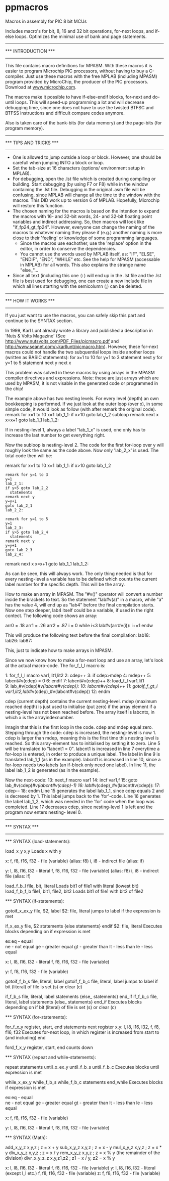 # ppmacros
 Macros in assembly for PIC 8 bit MCUs
 
 Includes macro's for bit, 8, 16 and 32 bit operations, for-next loops, and if-else loops.
 Optimizes the minimal use of bank and page statements.


**************************************************************
***                       INTRODUCTION                     ***
**************************************************************

This file contains macro definitions for MPASM. With these
macros it is easier to program Microchip PIC processors,
without having to buy a C-compiler. Just use these macros
with the free MPLAB (including MPASM) program provided
by MicroChip, the producer of the PIC processors. Download
at www.microchip.com.

The macros make it possible to have if-else-endif blocks,
for-next and do-until loops. This will speed-up programming
a lot and will decrease debugging time, since one does not
have to use the twisted BTFSC and BTFSS instructions and
difficult compare codes anymore.

Also is taken care of the bank-bits (for data memory) and the
page-bits (for program memory).

**************************************************************
***                     TIPS AND TRICKS                    ***
**************************************************************

* One is allowed to jump outside a loop or block. However,
  one should be carefull when jumping INTO a block or loop.
* Set the tab-size at 16 characters (options/
  environment setup in MPLAB).
* For debugging, open the .lst file which is created during
  compiling or building. Start debugging (by using F7 or F8)
  while in the window containing the .lst file. Debugging
  in the original .asm file will be confusing, since MPLAB
  will change all the time to the window with the macros.
  This DID work up to version 6 of MPLAB. Hopefully, Microchip
  will restore this function.
* The chosen naming for the macros is based on the intention
  to expand the macros with 16- and 32-bit words, 24- and
  32-bit floating point variables and indirect addressing.
  So, then macros will look like "if_fp24_gt_fp24".
  However, everyone can change the naming of the macros
  to whatever naming they please if (e.g.) another naming is
  more close to their 'feeling' or knowledge of some
  programming languages.
  - Since the macros use eachother, use the 'replace' option
    in the editor, in order to conserve the dependencies.
  - You cannot use the words used by MPLAB itself, as:
    "IF", "ELSE", "ENDIF", "END", "WHILE" etc. See the
    help for MPASM (accessable in MPLAB) for all words.
    This also explains the strange name "else_"...
* Since all text (including this one :) ) will end up in the
  .lst file and the .lst file is best used for debugging, one
  can create a new include file in which all lines starting
  with the semicolumn (;) can be deleted. 

**************************************************************
***                       HOW IT WORKS                     ***
**************************************************************

If you just want to use the macros, you can safely skip this
part and continue to the SYNTAX section.

In 1999, Karl Lunt already wrote a library and published a
description in 'Nuts & Volts Magazine' (See
http://www.nutsvolts.com/PDF_Files/picmacro.pdf and
http://www.seanet.com/~karllunt/picmacro.htm).
However, these for-next macros could not handle the
two subquential loops inside another loops (written as
BASIC statements):
  for x=1 to 10
    for y=1 to 3
      statement
    next y
    for y=1 to 5
      statement
    next y
  next x

This problem was solved in these macros by using arrays in
the MPASM compiler directives and expressions. Note: these
are just arrays which are used by MPASM, it is not visable
in the generated code or programmed in the chip!

The example above has two nesting levels. For every level
(depth) an own bookkeeping is performed. If we just look at
the outer loop (over x), in some simple code, it would look
as follow (with after remark the original code).
  remark for x=1 to 10
  x=1
  lab_1_1:
  if x>10 goto lab_1_2
    subloop
  remark next x
  x=x+1
  goto lab_1_1
  lab_1_2:

If in nesting-level 1, always a label "lab_1_x" is used, one
only has to increase the last number to get everything right.

Now the subloop is nesting-level 2. The code for the first
for-loop over y will roughly look the same as the code above.
Now only 'lab_2_x' is used.
The total code then will be:

  remark for x=1 to 10
  x=1
  lab_1_1:
  if x>10 goto lab_1_2

    remark for y=1 to 3
    y=1
    lab_2_1:
    if y>5 goto lab_2_2
      statements
    remark next y
    y=y+1
    goto lab_2_1
    lab_2_2:

    remark for y=1 to 5
    y=1
    lab_2_3:
    if y>5 goto lab_2_4
      statements
    remark next y
    y=y+1
    goto lab_2_3
    lab_2_4:

  remark next x
  x=x+1
  goto lab_1_1
  lab_1_2:

As can be seen, this will always work. The only thing needed
is that for every nesting-level a variable has to be defined
which counts the current label number for the specific
depth. This will be the array.

How to make an array in MPASM. The "#v()" operator will 
convert a number inside the brackets to text. So the 
statement "lab#v(a)" in a macro, while "a" has the value 4,
will end up as "lab4" before the final compilation starts.
Now one step deeper, lab4 itself could be a variable, if
used in the right contect. The following code shows an array:

  arr0 = .18
  arr1 = .26
  arr2 = .87
  i = 0
  while i<3
  lab#v(arr#v(i)):
  i+=1
  endw

This will produce the following text before the final
compilation:
  lab18:
  lab26:
  lab87:

This, just to indicate how to make arrays in MPASM.

Since we now know how to make a for-next loop and use an array,
let's look at the actual macro-code. The for_f_l_l macro is:

 1:  for_f_l_l   macro           var1,lit1,lit2
 2:  cdep++
 3:              if cdep>mdep
 4:  mdep++
 5:  labcnt#v(cdep) = 0
 6:              endif
 7:  labcnt#v(cdep)++
 8:              load_f_l        var1,lit1	
 9:  lab_#v(cdep)_#v(labcnt#v(cdep)):
10:  labcnt#v(cdep)++
11:              gotoif_f_gt_l   var1,lit2,lab_#v(cdep)_#v(labcnt#v(cdep))
12:              endm

cdep (current depth) contains the current nesting-level. mdep
(maximum reached depth) is just used to initialise (put zero) if
the array element if a nesting-level has not been reached before.
The array itself is labcntx, in which x is the arrayindexnumber. 

Imagin that this is the first loop in the code. cdep and mdep equal
zero. Stepping through the code: cdep is increased, the
nesting-level is now 1. cdep is larger than mdep, meaning this is
the first time this nesting level is reached. So this array-element
has to initialised by setting it to zero. Line 5 will be
translated to "labcnt1 = 0". labcnt1 is increased in line 7
everytime a for-loop is entered, in order to produce a unique
label. The label in line 9 is translated lab_1_1 (as in the example).
labcnt1 is increased in line 10, since a for-loop needs two labels
(an if-block only need one label). In line 11, the label
lab_1_2 is generated (as in the example).

Now the next-code:
13:  next_f   macro           var1
14:           incf            var1,f
15:           goto            lab_#v(cdep)_#v(labcnt#v(cdep)-1)
16:  lab_#v(cdep)_#v(labcnt#v(cdep)):
17:  cdep--	
18:           endm
Line 15 generates the label lab_1_1, since cdep equals 2 and is
decresed by 1. This label jumps back to the 'for'-code. Line 16
generates the label lab_1_2, which was needed in the 'for' code
when the loop was completed. Line 17 decreases cdep, since 
nesting-level 1 is left and the program now enters nesting-
level 0.

**************************************************************
***                          SYNTAX                        ***
**************************************************************

*** SYNTAX (load-statements):

  load_x_y x,y
    Loads x with y

  x: f, f8, f16, f32  - file (variable) (alias: f8)
     i, i8            - indirect file  (alias: if)
   
  y: l, l8, l16, l32  - literal
     f, f8, f16, f32  - file (variable) (alias: f8)
     i, i8            - indirect file   (alias: if)

  load_f_b_l file, bit, literal
     Loads bit1 of file1 with literal (lowest bit)
  load_f_b_f_b file1, bit1, file2, bit2
     Loads bit1 of file1 with bit2 of file2


*** SYNTAX (if-statements):

  gotoif_x_ex_y file, $2, label
    $2: file, literal
    jumps to label if the expression is met

  if_x_ex_y file, $2
    statements
  {else
    statements}
  endif 
    $2: file, literal
    Executes blocks depending on if expression is met

  ex:eq - equal  
     ne - not equal
     ge - greater equal
     gt - greater than
     lt - less than
     le - less equal 

  x: l, l8, l16, l32 - literal
     f, f8, f16, f32 - file (variable)
       
  y: f, f8, f16, f32 - file (variable)
       

  gotoif_f_b_s file, literal, label 
  gotoif_f_b_c file, literal, label 
    jumps to label if bit (literal) of file is set (s) or clear (c)

  if_f_b_s file, literal, label 
    statements
  {else_
    statements} 
  end_if
  if_f_b_c file, literal, label 
    statements
  {else_
    statements} 
  end_if
    Executes blocks depending on if bit (literal) of file is set (s) or clear (c)


*** SYNTAX (for-statements):

  for_f_x_y register, start,  end
    statements
  next register
    x,y: l, l8, l16, l32, f, f8, f16, f32 
    Executes for-next loop, in which register is increased from start to (and including) end

  ford_f_x_y register, start,  end 
    counts down

*** SYNTAX (repeat and while-statements):

  repeat
    statements
  until_x_ex_y
  until_f_b_s
  until_f_b_c 
    Executes blocks until expression is met

  
  while_x_ex_y
  while_f_b_s
  while_f_b_c 
    statements
  end_while
    Executes blocks if expression is met

  ex:eq - equal  
     ne - not equal
     ge - greater equal
     gt - greater than
     lt - less than
     le - less equal 

  x: f, f8, f16, f32 - file (variable)

  y: l, l8, l16, l32 - literal
     f, f8, f16, f32 - file (variable)
       

*** SYNTAX (Math):


 add_x_y_z    x,y,z       ; z = x + y
 sub_x_y_z    x,y,z       ; z = x - y
 mul_x_y_z    x,y,z       ; z = x * y
 div_x_y_z    x,y,z       ; z = x / y
 rem_x_y_z    x,y,z       ; z = x % y (the remainder of the division)
 divr_x_y_z_z x,y,z1,z2   ; z1 = x / y, z2 = x % y

  x: l, l8, l16, l32 - literal
     f, f8, f16, f32 - file (variable)
  y: l, l8, l16, l32 - literal (except l_l etc.)
     f, f8, f16, f32 - file (variable)
  z: f, f8, f16, f32 - file (variable)

